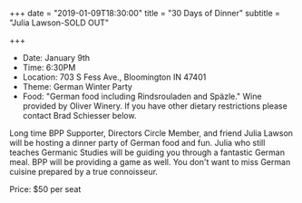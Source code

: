 +++
date = "2019-01-09T18:30:00"
title = "30 Days of Dinner"
subtitle = "Julia Lawson-SOLD OUT"

+++

* Date: January 9th
* Time: 6:30PM
* Location: 703 S Fess Ave., Bloomington IN 47401
* Theme: German Winter Party
* Food: "German food including Rindsrouladen and Späzle." Wine provided by Oliver Winery. If you have other dietary restrictions please contact Brad Schiesser below.

Long time BPP Supporter, Directors Circle Member, and friend Julia Lawson will be hosting a dinner party of German food and fun. Julia who still teaches Germanic Studies will be guiding you through a fantastic German meal. BPP will be providing a game as well. You don't want to miss German cuisine prepared by a true connoisseur.

Price: $50 per seat
